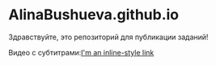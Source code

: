 # AlinaBushueva.github.io

Здравствуйте, это репозиторий для публикации заданий!

Видео с субтитрами:[I'm an inline-style link](https://www.youtube.com/watch?v=EFPW7ugA-zw)
